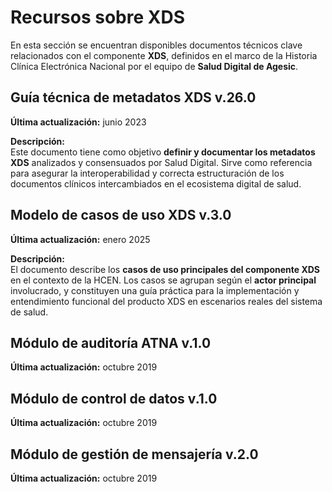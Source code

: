 # Recursos sobre XDS

En esta sección se encuentran disponibles documentos técnicos clave relacionados con el componente **XDS**, definidos en el marco de la Historia Clínica Electrónica Nacional por el equipo de **Salud Digital de Agesic**.


## Guía técnica de metadatos XDS v.26.0

**Última actualización:** junio 2023  

**Descripción:**  
Este documento tiene como objetivo **definir y documentar los metadatos XDS** analizados y consensuados por Salud Digital. Sirve como referencia para asegurar la interoperabilidad y correcta estructuración de los documentos clínicos intercambiados en el ecosistema digital de salud.


## Modelo de casos de uso XDS v.3.0

**Última actualización:** enero 2025  

**Descripción:**  
El documento describe los **casos de uso principales del componente XDS** en el contexto de la HCEN. Los casos se agrupan según el **actor principal** involucrado, y constituyen una guía práctica para la implementación y entendimiento funcional del producto XDS en escenarios reales del sistema de salud.

## Módulo de auditoría ATNA v.1.0

**Última actualización:** octubre 2019  



## Módulo de control de datos v.1.0

**Última actualización:** octubre 2019  



## Módulo de gestión de mensajería v.2.0

**Última actualización:** octubre 2019  

